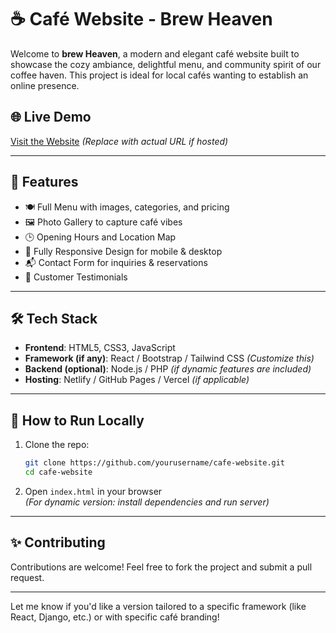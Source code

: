 # ☕ Café Website - Brew Heaven

Welcome to **brew Heaven**, a modern and elegant café website built to showcase the cozy ambiance, delightful menu, and community spirit of our coffee haven. This project is ideal for local cafés wanting to establish an online presence.

## 🌐 Live Demo  
[Visit the Website](https://yourcafewebsite.com) *(Replace with actual URL if hosted)*

---

## 📌 Features

- 🍽️ Full Menu with images, categories, and pricing  
- 🖼️ Photo Gallery to capture café vibes  
- 🕒 Opening Hours and Location Map  
- 📱 Fully Responsive Design for mobile & desktop  
- 📬 Contact Form for inquiries & reservations  
- 💬 Customer Testimonials

---

## 🛠 Tech Stack

- **Frontend**: HTML5, CSS3, JavaScript  
- **Framework (if any)**: React / Bootstrap / Tailwind CSS *(Customize this)*  
- **Backend (optional)**: Node.js / PHP *(if dynamic features are included)*  
- **Hosting**: Netlify / GitHub Pages / Vercel *(if applicable)*

---

## 🚀 How to Run Locally

1. Clone the repo:
   ```bash
   git clone https://github.com/yourusername/cafe-website.git
   cd cafe-website
   ```

2. Open `index.html` in your browser  
   *(For dynamic version: install dependencies and run server)*

---

## ✨ Contributing

Contributions are welcome! Feel free to fork the project and submit a pull request.

---

Let me know if you'd like a version tailored to a specific framework (like React, Django, etc.) or with specific café branding!
